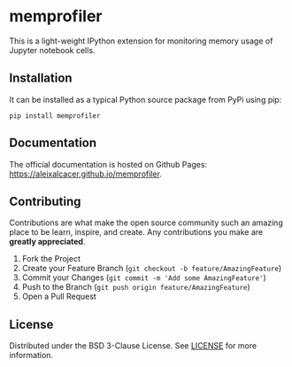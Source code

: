 # memprofiler

This is a light-weight IPython extension for monitoring memory usage of Jupyter notebook cells.


## Installation

It can be installed as a typical Python source package from PyPi using pip:
```
pip install memprofiler
```

## Documentation

The official documentation is hosted on Github Pages: https://aleixalcacer.github.io/memprofiler.


## Contributing

Contributions are what make the open source community such an amazing place to be learn,
inspire, and create. Any contributions you make are **greatly appreciated**.

1. Fork the Project
2. Create your Feature Branch (`git checkout -b feature/AmazingFeature`)
3. Commit your Changes (`git commit -m 'Add some AmazingFeature'`)
4. Push to the Branch (`git push origin feature/AmazingFeature`)
5. Open a Pull Request


## License

Distributed under the BSD 3-Clause License. See [LICENSE](LICENSE) for more information.

